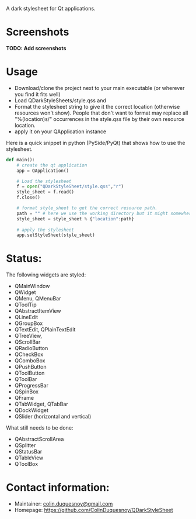 A dark stylesheet for Qt applications. 

Screenshots
===================

**TODO: Add screenshots**

Usage
============

- Download/clone the project next to your main executable (or wherever you find it fits well)
- Load QDarkStyleSheets/style.qss and
- Format the stylesheet string to give it the correct location (otherwise 
  resources won't show). 
  People that don't want to format may replace all "%(location)s/" occurrences in the style.qss file by their own resource 
  location.
- apply it on your QApplication instance

Here is a quick snippet in python (PySide/PyQt) that shows how to use the 
stylesheet. 


```Python
def main():
    # create the qt application
    app = QApplication()

    # Load the stylesheet
    f = open("QDarkStyleSheet/style.qss","r")
    style_sheet = f.read()
    f.close()

    # format style_sheet to get the correct resource path.
    path = "" # here we use the working directory but it might somewhere else
    style_sheet = style_sheet % {"location":path}
    
    # apply the stylesheet
    app.setStyleSheet(style_sheet)
```

Status:
==============

The following widgets are styled: 

 - QMainWindow
 - QWidget
 - QMenu, QMenuBar
 - QToolTip
 - QAbstractItemView
 - QLineEdit
 - QGroupBox
 - QTextEdit, QPlainTextEdit
 - QTreeView,
 - QScrollBar
 - QRadioButton
 - QCheckBox
 - QComboBox
 - QPushButton
 - QToolButton
 - QToolBar
 - QProgressBar
 - QSpinBox
 - QFrame
 - QTabWidget, QTabBar
 - QDockWidget
 - QSlider (horizontal and vertical)

What still needs to be done:

 - QAbstractScrollArea
 - QSplitter
 - QStatusBar
 - QTableView
 - QToolBox 

Contact information:
===========================

  - Maintainer: colin.duquesnoy@gmail.com
  - Homepage: https://github.com/ColinDuquesnoy/QDarkStyleSheet
